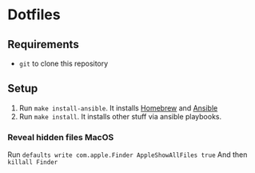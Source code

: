 # Dotfiles

## Requirements

- `git` to clone this repository

## Setup

1. Run `make install-ansible`. It installs [Homebrew](brew.sh) and [Ansible](ansible.com)
2. Run `make install`. It installs other stuff via ansible playbooks.

### Reveal hidden files MacOS

Run `defaults write com.apple.Finder AppleShowAllFiles true`
And then `killall Finder`
